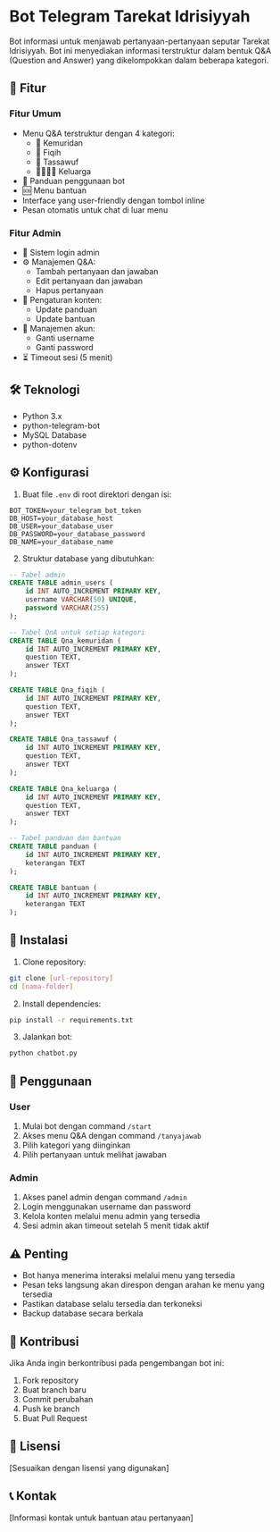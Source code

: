 # Bot Telegram Tarekat Idrisiyyah

Bot informasi untuk menjawab pertanyaan-pertanyaan seputar Tarekat Idrisiyyah. Bot ini menyediakan informasi terstruktur dalam bentuk Q&A (Question and Answer) yang dikelompokkan dalam beberapa kategori.

## 🌟 Fitur

### Fitur Umum
- Menu Q&A terstruktur dengan 4 kategori:
  - 📖 Kemuridan
  - 🕌 Fiqih
  - 🧘 Tassawuf
  - 👨‍👩‍👧‍👦 Keluarga
- 🙌 Panduan penggunaan bot
- 🆘 Menu bantuan
- Interface yang user-friendly dengan tombol inline
- Pesan otomatis untuk chat di luar menu

### Fitur Admin
- 🔐 Sistem login admin
- ⚙️ Manajemen Q&A:
  - Tambah pertanyaan dan jawaban
  - Edit pertanyaan dan jawaban
  - Hapus pertanyaan
- 📝 Pengaturan konten:
  - Update panduan
  - Update bantuan
- 👤 Manajemen akun:
  - Ganti username
  - Ganti password
- ⏳ Timeout sesi (5 menit)

## 🛠️ Teknologi

- Python 3.x
- python-telegram-bot
- MySQL Database
- python-dotenv

## ⚙️ Konfigurasi

1. Buat file `.env` di root direktori dengan isi:
```env
BOT_TOKEN=your_telegram_bot_token
DB_HOST=your_database_host
DB_USER=your_database_user
DB_PASSWORD=your_database_password
DB_NAME=your_database_name
```

2. Struktur database yang dibutuhkan:
```sql
-- Tabel admin
CREATE TABLE admin_users (
    id INT AUTO_INCREMENT PRIMARY KEY,
    username VARCHAR(50) UNIQUE,
    password VARCHAR(255)
);

-- Tabel QnA untuk setiap kategori
CREATE TABLE Qna_kemuridan (
    id INT AUTO_INCREMENT PRIMARY KEY,
    question TEXT,
    answer TEXT
);

CREATE TABLE Qna_fiqih (
    id INT AUTO_INCREMENT PRIMARY KEY,
    question TEXT,
    answer TEXT
);

CREATE TABLE Qna_tassawuf (
    id INT AUTO_INCREMENT PRIMARY KEY,
    question TEXT,
    answer TEXT
);

CREATE TABLE Qna_keluarga (
    id INT AUTO_INCREMENT PRIMARY KEY,
    question TEXT,
    answer TEXT
);

-- Tabel panduan dan bantuan
CREATE TABLE panduan (
    id INT AUTO_INCREMENT PRIMARY KEY,
    keterangan TEXT
);

CREATE TABLE bantuan (
    id INT AUTO_INCREMENT PRIMARY KEY,
    keterangan TEXT
);
```

## 🚀 Instalasi

1. Clone repository:
```bash
git clone [url-repository]
cd [nama-folder]
```

2. Install dependencies:
```bash
pip install -r requirements.txt
```

3. Jalankan bot:
```bash
python chatbot.py
```

## 📱 Penggunaan

### User
1. Mulai bot dengan command `/start`
2. Akses menu Q&A dengan command `/tanyajawab`
3. Pilih kategori yang diinginkan
4. Pilih pertanyaan untuk melihat jawaban

### Admin
1. Akses panel admin dengan command `/admin`
2. Login menggunakan username dan password
3. Kelola konten melalui menu admin yang tersedia
4. Sesi admin akan timeout setelah 5 menit tidak aktif

## ⚠️ Penting

- Bot hanya menerima interaksi melalui menu yang tersedia
- Pesan teks langsung akan direspon dengan arahan ke menu yang tersedia
- Pastikan database selalu tersedia dan terkoneksi
- Backup database secara berkala

## 👥 Kontribusi

Jika Anda ingin berkontribusi pada pengembangan bot ini:
1. Fork repository
2. Buat branch baru
3. Commit perubahan
4. Push ke branch
5. Buat Pull Request

## 📝 Lisensi

[Sesuaikan dengan lisensi yang digunakan]

## 📞 Kontak

[Informasi kontak untuk bantuan atau pertanyaan]
